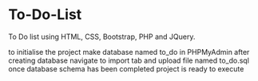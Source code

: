 # To-Do-List
 To Do list using HTML, CSS, Bootstrap, PHP and JQuery.
 
 to initialise the project make database named to_do in PHPMyAdmin
 after creating database navigate to import tab and upload file named to_do.sql
 once database schema has been completed project is ready to execute
